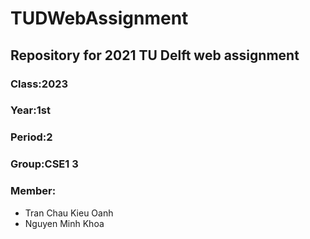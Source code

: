 # TUDWebAssignment
## Repository for 2021 TU Delft web assignment

### Class:2023
### Year:1st
### Period:2
### Group:CSE1 3
### Member:
- Tran Chau Kieu Oanh
- Nguyen Minh Khoa
